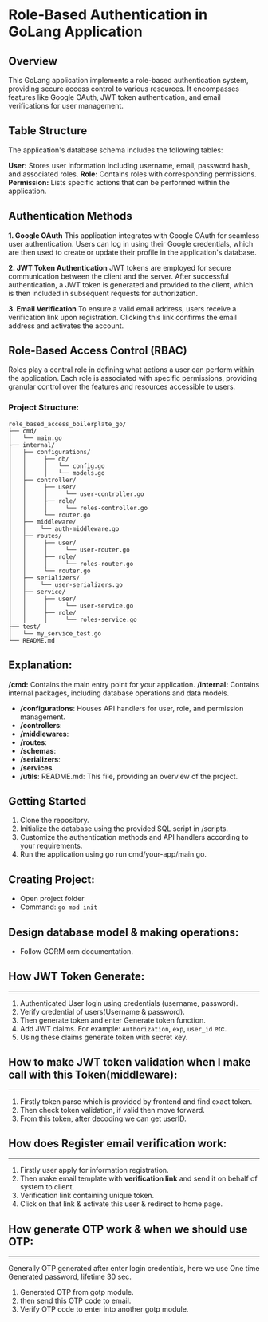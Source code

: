 # Role-Based Authentication in GoLang Application

## Overview
This GoLang application implements a role-based authentication system, providing secure access control to various resources. It encompasses features like Google OAuth, JWT token authentication, and email verifications for user management.
## Table Structure
The application's database schema includes the following tables:

**User:** Stores user information including username, email, password hash, and associated roles.
**Role:** Contains roles with corresponding permissions.<br>
**Permission:** Lists specific actions that can be performed within the application.

## Authentication Methods
**1. Google OAuth**
   This application integrates with Google OAuth for seamless user authentication. Users can log in using their Google credentials, which are then used to create or update their profile in the application's database.

**2. JWT Token Authentication**
   JWT tokens are employed for secure communication between the client and the server. After successful authentication, a JWT token is generated and provided to the client, which is then included in subsequent requests for authorization.

**3. Email Verification**
   To ensure a valid email address, users receive a verification link upon registration. Clicking this link confirms the email address and activates the account.

## Role-Based Access Control (RBAC)
Roles play a central role in defining what actions a user can perform within the application. Each role is associated with specific permissions, providing granular control over the features and resources accessible to users.

### Project Structure:
```
role_based_access_boilerplate_go/
├── cmd/
│   └── main.go
├── internal/
│   ├── configurations/
│   │     ├── db/
│   │     │   └── config.go
│   │     │   └── models.go
│   ├── controller/
│   │     ├── user/
│   │     │     └── user-controller.go
│   │     ├── role/
│   │     │     └── roles-controller.go
│   │     └── router.go
│   ├── middleware/
│   │    └── auth-middleware.go
│   ├── routes/
│   │     ├── user/
│   │     │     └── user-router.go
│   │     ├── role/
│   │     │     └── roles-router.go
│   │     └── router.go
│   ├── serializers/
│   │    └── user-serializers.go
│   ├── service/
│   │     ├── user/
│   │     │     └── user-service.go
│   │     ├── role/
│   │     │     └── roles-service.go
├── test/
│   └── my_service_test.go
└── README.md
```

## Explanation:
**/cmd:** Contains the main entry point for your application.
**/internal:** Contains internal packages, including database operations and data models. 
  - **/configurations**: Houses API handlers for user, role, and permission management.
  - **/controllers**: 
  - **/middlewares**:
  - **/routes**:
  - **/schemas**:
  - **/serializers**:
  - **/services**
  - **/utils**:
README.md: This file, providing an overview of the project.

## Getting Started
1. Clone the repository.
2. Initialize the database using the provided SQL script in /scripts.
3. Customize the authentication methods and API handlers according to your requirements.
4. Run the application using go run cmd/your-app/main.go.

## Creating Project: 
- Open project folder
- Command: `go mod init`

## Design database model & making operations:
- Follow GORM orm documentation. 

## How JWT Token Generate:

---
1. Authenticated User login using credentials (username, password).
2. Verify credential of users(Username & password).
3. Then generate token and enter Generate token function.
4. Add JWT claims. For example: `Authorization`, `exp`, `user_id` etc.
5. Using these claims generate token with secret key.


## How to make JWT token validation when I make call with this Token(middleware):

---
1. Firstly token parse which is provided by frontend and find exact token.
2. Then check token validation, if valid then move forward.
3. From this token, after decoding we can get userID.


## How does Register email verification work:

---
1. Firstly user apply for information registration.
2. Then make email template with **verification link** and send it on behalf of system to client.
3. Verification link containing unique token.
4. Click on that link & activate this user & redirect to home page.

## How generate OTP work & when we should use OTP:

---
Generally OTP generated after enter login credentials, here we use One time Generated password,
lifetime 30 sec.
1. Generated OTP from gotp module.
2. then send this OTP code to email.
3. Verify OTP code to enter into another gotp module.

